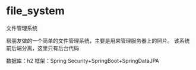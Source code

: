 # file_system
文件管理系统

帮朋友做的一个简单的文件管理系统，主要是用来管理服务器上的照片。
该系统前后端分离，这里只有后台代码

数据库：h2
框架：Spring Security+SpringBoot+SpringDataJPA

